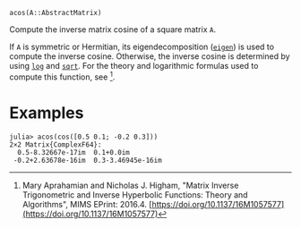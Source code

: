 ```
acos(A::AbstractMatrix)
```

Compute the inverse matrix cosine of a square matrix `A`.

If `A` is symmetric or Hermitian, its eigendecomposition ([`eigen`](@ref)) is used to compute the inverse cosine. Otherwise, the inverse cosine is determined by using [`log`](@ref) and [`sqrt`](@ref).  For the theory and logarithmic formulas used to compute this function, see [^AH16_1].

[^AH16_1]: Mary Aprahamian and Nicholas J. Higham, "Matrix Inverse Trigonometric and Inverse Hyperbolic Functions: Theory and Algorithms", MIMS EPrint: 2016.4. [https://doi.org/10.1137/16M1057577](https://doi.org/10.1137/16M1057577)

# Examples

```julia-repl
julia> acos(cos([0.5 0.1; -0.2 0.3]))
2×2 Matrix{ComplexF64}:
  0.5-8.32667e-17im  0.1+0.0im
 -0.2+2.63678e-16im  0.3-3.46945e-16im
```
